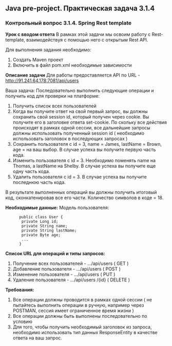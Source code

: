 ## Java pre-project. Практическая задача 3.1.4

### Контрольный вопрос 3.1.4. Spring Rest template

**Урок с вводом ответа**
В рамках этой задачи мы освоим работу с Rest-template, взаимодействуя с помощью него с открытым Rest API.

Для выполнения задания необходимо:
1. Создать Maven проект
2. Включить в файл pom.xml необходимые зависимости

**Описание задачи**
Для работы предоставляется API по URL - http://91.241.64.178:7081/api/users

Ваша задача: Последовательно выполнить следующие операции и получить код для проверки на платформе:

1. Получить список всех пользователей
2. Когда вы получите ответ на свой первый запрос, вы должны сохранить свой session id, который получен через cookie. Вы получите его в заголовке ответа set-cookie. По скольку все действия происходят в рамках одной сессии, все дальнейшие запросы должны использовать полученный session id ( необходимо использовать заголовок в последующих запросах )
3. Сохранить пользователя с id = 3, name = James, lastName = Brown, age = на ваш выбор. В случае успеха вы получите первую часть кода.
4. Изменить пользователя с id = 3. Необходимо поменять name на Thomas, а lastName на Shelby. В случае успеха вы получите еще одну часть кода.
5. Удалить пользователя с id = 3. В случае успеха вы получите последнюю часть кода.

В результате выполненных операций вы должны получить итоговый код, сконкатенировав все его части. Количество символов в коде = 18.

**Необходимые данные:**
Модель пользователя: 

```
      public class User {
       private Long id; 
       private String name; 
       private String lastName; 
       private Byte age; 
       ...
      }
```

**Список URL для операций и типы запросов:**
1. Получение всех пользователей - …/api/users ( GET )
2. Добавление пользователя - …/api/users ( POST )
3. Изменение пользователя - …/api/users ( PUT )
4. Удаление пользователя - …/api/users /{id} ( DELETE )

**Требования:**
1. Все операции должны проводится в рамках одной сессии ( не пытайтесь выполнить операции в ручную, например через POSTMAN, сессия имеет ограниченное время   жизни )
2. Все операции должны быть выполнены последовательно по условию
3. Для того, чтобы получить необходимый заголовок из запроса, необходимо использовать тип данных ResponseEntity в качестве ответа на ваш запрос.